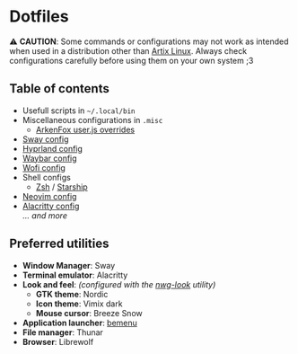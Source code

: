 # Dotfiles
⚠️ **CAUTION**: Some commands or configurations may not work as intended when used
in a distribution other than [Artix Linux][3]. Always check configurations carefully
before using them on your own system ;3

## Table of contents

- Usefull scripts in `~/.local/bin`
- Miscellaneous configurations in `.misc`
    - [ArkenFox user.js overrides](.misc/user-overrides.js)
- [Sway config](.config/sway/)
- [Hyprland config](.config/hypr/)
- [Waybar config](.config/waybar/)
- [Wofi config](.config/wofi/)
- Shell configs
	- [Zsh](.zshrc) / [Starship](.config/starship.toml)
- [Neovim config](.config/nvim/)
- [Alacritty config](.config/alacritty.toml)  
*... and more*

## Preferred utilities

- **Window Manager**: Sway
- **Terminal emulator**: Alacritty
- **Look and feel**:  *(configured with the [nwg-look][1] utility)*
    - **GTK theme**: Nordic
    - **Icon theme**: Vimix dark
    - **Mouse cursor**: Breeze Snow
- **Application launcher**: [bemenu][2]
- **File manager**: Thunar
- **Browser**: Librewolf

[1]: https://github.com/nwg-piotr/nwg-look
[2]: https://github.com/Cloudef/bemenu
[3]: https://artixlinux.org/
